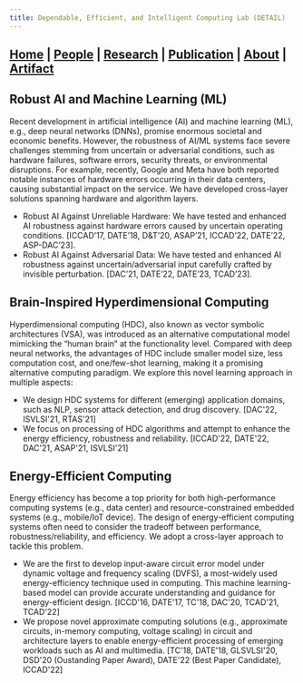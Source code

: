 ```yaml
---
title: Dependable, Efficient, and Intelligent Computing Lab (DETAIL)
---
```

## [Home](./) | [People](./people) | [**Research**](./research) | [Publication](./publication) | [About](./about) | [Artifact](./artifact) 

## Robust AI and Machine Learning (ML)
Recent development in artificial intelligence (AI) and machine learning (ML), e.g., deep neural networks (DNNs), promise enormous societal and economic benefits. However, the robustness of AI/ML systems face severe challenges stemming from uncertain or adversarial conditions, such as hardware failures, software errors, security threats, or environmental disruptions. For example, recently, Google and Meta have both reported notable instances of hardware errors occurring in their data centers, causing substantial impact on the service. We have developed cross-layer solutions spanning hardware and algorithm layers. 

* Robust AI Against Unreliable Hardware: We have tested and enhanced AI robustness against hardware errors caused by uncertain operating conditions. [ICCAD’17, DATE’18, D&T’20, ASAP’21, ICCAD’22, DATE’22, ASP-DAC’23]. 
* Robust AI Against Adversarial Data: We have tested and enhanced AI robustness against uncertain/adversarial input carefully crafted by invisible perturbation. [DAC’21, DATE’22, DATE’23, TCAD’23]. 

## Brain-Inspired Hyperdimensional Computing
Hyperdimensional computing (HDC), also known as vector symbolic architectures (VSA), was introduced as an alternative computational model mimicking the “human brain” at
the functionality level. Compared with deep neural networks, the advantages of HDC include smaller model size, less computation cost, and one/few-shot learning, making it a promising alternative computing paradigm. We explore this novel learning approach in multiple aspects:

* We design HDC systems for different (emerging) application domains, such as NLP, sensor attack detection, and drug discovery. [DAC'22, ISVLSI'21, RTAS'21]
* We focus on processing of HDC algorithms and attempt to enhance the energy efficiency, robustness and reliability. [ICCAD'22, DATE'22, DAC'21, ASAP'21, ISVLSI'21] 


## Energy-Efficient Computing 
Energy efficiency has become a top priority for both high-performance computing systems (e.g., data center) and resource-constrained embedded systems (e.g., mobile/IoT device). The design of energy-efficient computing systems often need to consider the tradeoff between performance, robustness/reliability, and efficiency. We adopt a cross-layer approach to tackle this problem.  

*	We are the first to develop input-aware circuit error model under dynamic voltage and frequency scaling (DVFS), a most-widely used energy-efficiency technique used in computing. This machine learning-based model can provide accurate understanding and guidance for energy-efficient design. [ICCD'16, DATE'17, TC'18, DAC'20, TCAD'21, TCAD'22]  
*	We propose novel approximate computing solutions (e.g., approximate circuits, in-memory computing, voltage scaling) in circuit and architecture layers to enable energy-efficient processing of emerging workloads such as AI and multimedia. [TC'18, DATE'18, GLSVLSI'20, DSD'20 (Oustanding Paper Award), DATE'22 (Best Paper Candidate), ICCAD'22]
